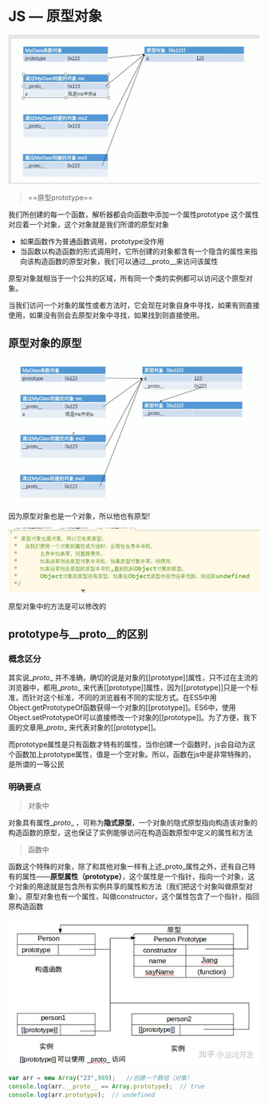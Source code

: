 # JS — 原型对象

![image-20201112185136797](..\JS_img\image-20201112185136797.png)

> ==原型prototype==

我们所创建的每一个函数，解析器都会向函数中添加一个属性prototype
这个属性对应着一个对象，这个对象就是我们所谓的原型对象  

- 如果函数作为普通函数调用，prototype没作用
- 当函数以构造函数的形式调用时，它所创建的对象都含有一个隐含的属性来指向该构造函数的原型对象，我们可以通过\__proto__来访问该属性

原型对象就相当于一个公共的区域，所有同一个类的实例都可以访问这个原型对象。

当我们访问一个对象的属性或者方法时，它会现在对象自身中寻找，如果有则直接使用，如果没有则会去原型对象中寻找，如果找到则直接使用。

## 原型对象的原型

![image-20201112192126069](..\JS_img\image-20201112192126069.png)

因为原型对象也是一个对象，所以他也有原型!

![image-20201112192545629](..\JS_img\image-20201112192545629.png)

原型对象中的方法是可以修改的

## prototype与\__proto__的区别

### 概念区分

其实说\__proto__ 并不准确，确切的说是对象的[[prototype]]属性，只不过在主流的浏览器中，都用\__proto__ 来代表[[prototype]]属性，因为[[prototype]]只是一个标准，而针对这个标准，不同的浏览器有不同的实现方式。在ES5中用Object.getPrototypeOf函数获得一个对象的[[prototype]]。ES6中，使用Object.setPrototypeOf可以直接修改一个对象的[[prototype]]。为了方便，我下面的文章用\__proto__ 来代表对象的[[prototype]]。

而prototype属性是只有函数才特有的属性，当你创建一个函数时，js会自动为这个函数加上prototype属性，值是一个空对象。所以，函数在js中是非常特殊的，是所谓的一等公民

### 明确要点

> 对象中

对象具有属性\__proto__ ，可称为**隐式原型**，一个对象的隐式原型指向构造该对象的构造函数的原型，这也保证了实例能够访问在构造函数原型中定义的属性和方法

> 函数中

函数这个特殊的对象，除了和其他对象一样有上述_proto_属性之外，还有自己特有的属性——**原型属性（prototype）**，这个属性是一个指针，指向一个对象，这个对象的用途就是包含所有实例共享的属性和方法（我们把这个对象叫做原型对象）。原型对象也有一个属性，叫做constructor，这个属性包含了一个指针，指回原构造函数

![img](..\JS_img\v2-5e55da48225128b0281dcec72950f93a_1440w.jpg)

```js
var arr = new Array("23",989);   //创建一个数组（对象）
console.log(arr.__proto__ == Array.prototype);  // true
console.log(arr.prototype);  // undefined
```
